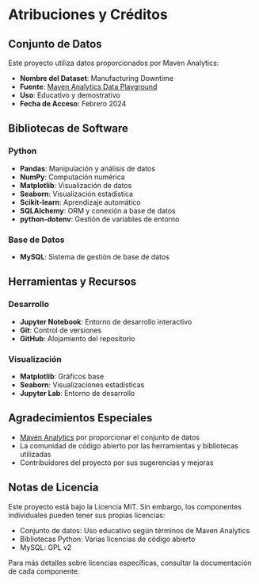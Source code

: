 # Atribuciones y Créditos

## Conjunto de Datos
Este proyecto utiliza datos proporcionados por Maven Analytics:

- **Nombre del Dataset**: Manufacturing Downtime
- **Fuente**: [Maven Analytics Data Playground](https://mavenanalytics.io/data-playground)
- **Uso**: Educativo y demostrativo
- **Fecha de Acceso**: Febrero 2024

## Bibliotecas de Software

### Python
- **Pandas**: Manipulación y análisis de datos
- **NumPy**: Computación numérica
- **Matplotlib**: Visualización de datos
- **Seaborn**: Visualización estadística
- **Scikit-learn**: Aprendizaje automático
- **SQLAlchemy**: ORM y conexión a base de datos
- **python-dotenv**: Gestión de variables de entorno

### Base de Datos
- **MySQL**: Sistema de gestión de base de datos

## Herramientas y Recursos

### Desarrollo
- **Jupyter Notebook**: Entorno de desarrollo interactivo
- **Git**: Control de versiones
- **GitHub**: Alojamiento del repositorio

### Visualización
- **Matplotlib**: Gráficos base
- **Seaborn**: Visualizaciones estadísticas
- **Jupyter Lab**: Entorno de desarrollo

## Agradecimientos Especiales

- [Maven Analytics](https://mavenanalytics.io/) por proporcionar el conjunto de datos
- La comunidad de código abierto por las herramientas y bibliotecas utilizadas
- Contribuidores del proyecto por sus sugerencias y mejoras

## Notas de Licencia

Este proyecto está bajo la Licencia MIT. Sin embargo, los componentes individuales pueden tener sus propias licencias:

- Conjunto de datos: Uso educativo según términos de Maven Analytics
- Bibliotecas Python: Varias licencias de código abierto
- MySQL: GPL v2

Para más detalles sobre licencias específicas, consultar la documentación de cada componente.

